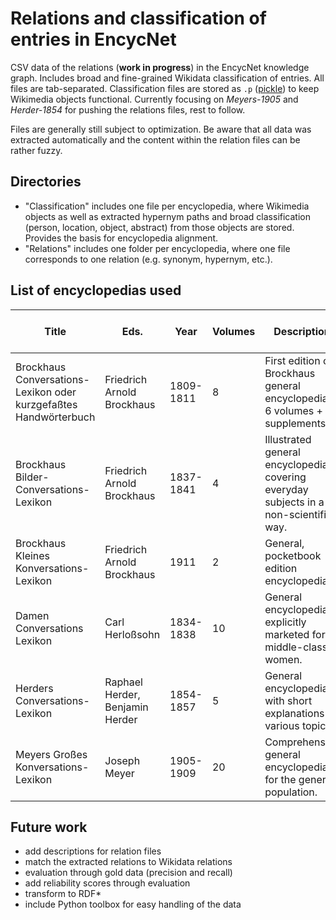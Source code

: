 # Relations and classification of entries in EncycNet
CSV data of the relations (**work in progress**) in the EncycNet knowledge graph. Includes broad and fine-grained Wikidata classification of entries. All files are tab-separated. Classification files are stored as `.p` ([pickle](https://wiki.python.org/moin/UsingPickle)) to keep Wikimedia objects functional.
Currently focusing on *Meyers-1905* and *Herder-1854* for pushing the relations files, rest to follow.

Files are generally still subject to optimization. Be aware that all data was extracted automatically and the content within the relation files can be rather fuzzy.

## Directories
* "Classification" includes one file per encyclopedia, where Wikimedia objects as well as extracted hypernym paths and broad classification (person, location, object, abstract) from those objects are stored. Provides the basis for encyclopedia alignment.
* "Relations" includes one folder per encyclopedia, where one file corresponds to one relation (e.g. synonym, hypernym, etc.).

## List of encyclopedias used

| Title                                                                    | Eds.                                      | Year      | Volumes | Description                                                                                                       | Number of entries | Number of tokens |
|--------------------------------------------------------------------------|-------------------------------------------|-----------|---------|-------------------------------------------------------------------------------------------------------------------|-------------------|------------------|
| Brockhaus Conversations-Lexikon oder kurzgefaßtes Handwörterbuch         | Friedrich Arnold Brockhaus                | 1809-1811 | 8       | First edition of Brockhaus general encyclopedia: 6 volumes + 2 supplements.                                                | 6,960             | 1,186,000        |
| Brockhaus Bilder-Conversations-Lexikon                                   | Friedrich Arnold Brockhaus                | 1837-1841 | 4       | Illustrated general encyclopedia covering everyday subjects in a non-scientific way.                              | 7,049             | 2,604,000        |
| Brockhaus Kleines Konversations-Lexikon                                  | Friedrich Arnold Brockhaus                | 1911      | 2       | General, pocketbook edition encyclopedia.                                                                         | 82,780            | 2,434,000        |
| Damen Conversations Lexikon                                              | Carl Herloßsohn                           | 1834-1838 | 10      | General encyclopedia explicitly marketed for middle-class women.                                                  | 7,099             | 1,461,000        |
| Herders Conversations-Lexikon                                            | Raphael Herder, Benjamin Herder           | 1854-1857 | 5       | General encyclopedia with short explanations of various topics.                                                   | 39,755            | 2,256,000        |
| Meyers Großes Konversations-Lexikon                                      | Joseph Meyer                              | 1905-1909 | 20      | Comprehensive general encyclopedia  for the general population.                                                   | 156,264           | 17,437,000       |

## Future work
* add descriptions for relation files
* match the extracted relations to Wikidata relations
* evaluation through gold data (precision and recall)
* add reliability scores through evaluation
* transform to RDF*
* include Python toolbox for easy handling of the data
